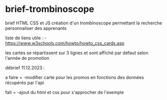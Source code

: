 # brief-trombinoscope
brief HTML CSS et JS création d'un trombinoscope permettant la recherche personnaliser des apprenants

liste de liens utile : -https://www.w3schools.com/howto/howto_css_cards.asp

les cartes se répartissent sur 3 lignes et sont affiché par défaut selon l'année de promotion

débrief 11.12.2023 : 

a faire = 
-modifier carte pour les promos en fonctions des données récupérés par l'api

fait = 
-ajout du html et css pour s'approcher de l'exemple
